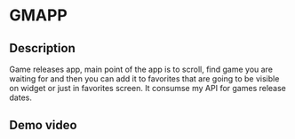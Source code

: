 # GMAPP 

## Description

Game releases app, main point of the app is to scroll, find game you are waiting for and then you can add it to favorites that are going to be visible on widget or just in favorites screen. It consumse my API for games release dates.

## Demo video

